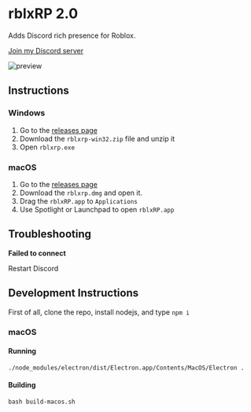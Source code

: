# rblxRP 2.0
Adds Discord rich presence for Roblox.

[Join my Discord server](https://discord.gg/4qzqg3k)

![preview](https://i.imgur.com/T3hEpBi.png)

## Instructions

### Windows

1. Go to the [releases page](https://github.com/theLMGN/rblxRP/releases)
2. Download the `rblxrp-win32.zip` file and unzip it
3. Open `rblxrp.exe`

### macOS

1. Go to the [releases page](https://github.com/theLMGN/rblxRP/releases)
2. Download the `rblxrp.dmg` and open it.
3. Drag the `rblxRP.app` to `Applications`
4. Use Spotlight or Launchpad to open `rblxRP.app`

## Troubleshooting

**Failed to connect**

Restart Discord


## Development Instructions

First of all, clone the repo, install nodejs, and type `npm i`

### macOS

#### Running
`./node_modules/electron/dist/Electron.app/Contents/MacOS/Electron .`

#### Building

`bash build-macos.sh`
